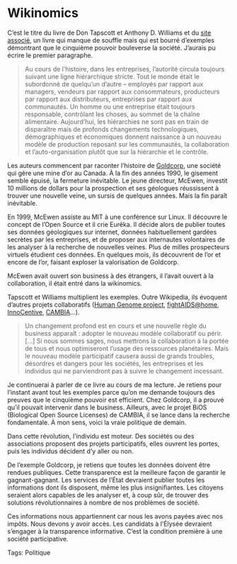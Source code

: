 # Wikinomics

C’est le titre du livre de Don Tapscott et Anthony D. Williams et du [site associé](http://www.wikinomics.com/), un livre qui manque de souffle mais qui est bourré d’exemples démontrant que le cinquième pouvoir bouleverse la société. J’aurais pu écrire le premier paragraphe.

> Au cours de l’histoire, dans les entreprises, l’autorité circula toujours suivant une ligne hiérarchique stricte. Tout le monde était le subordonné de quelqu’un d’autre – employés par rapport aux managers, vendeurs par rapport aux consommateurs, producteurs par rapport aux distributeurs, entreprises par rapport aux communautés. Un homme ou une entreprise était toujours responsable, contrôlant les choses, au sommet de la chaîne alimentaire. Aujourd’hui, les hiérarchies ne sont pas en train de disparaître mais de profonds changements technologiques, démographiques et économiques donnent naissance à un nouveau modèle de production reposant sur les communautés, la collaboration et l’auto-organisation plutôt que sur la hiérarchie et le contrôle.

Les auteurs commencent par raconter l’histoire de [Goldcorp](http://www.goldcorp.com), une société qui gère une mine d’or au Canada. À la fin des années 1990, le gisement semble épuisé, la fermeture inévitable. Le jeune directeur, McEwen, investit 10 millions de dollars pour la prospection et ses géologues réussissent à trouver une nouvelle veine, un sursis de quelques années. Mais la fin paraît inévitable.

En 1999, McEwen assiste au MIT à une conférence sur Linux. Il découvre le concept de l’Open Source et il crie Eurêka. Il décide alors de publier toutes ses données géologiques sur internet, données habituellement gardées secrètes par les entreprises, et de proposer aux internautes volontaires de les analyser à la recherche de nouvelles veines. Plus de milles prospecteurs virtuels étudient ces données. En quelques mois, ils découvrent de l’or et encore de l’or, faisant exploser la valorisation de Goldcorp.

McEwen avait ouvert son business à des étrangers, il l’avait ouvert à la collaboration, il était entré dans la wikinomics.

Tapscott et Williams multiplient les exemples. Outre Wikipedia, ils évoquent d’autres projets collaboratifs ([Human Genome project](http://www.genome.gov), [fightAIDS@home](http://fightaidsathome.scripps.edu), [InnoCentive](http://www.innocentive.com), [CAMBIA](http://www.cambia.org)…).

> Un changement profond est en cours et une nouvelle règle du business apparaît : adopter le nouveau modèle collaboratif ou périr. \[…\] Si nous sommes sages, nous mettrons la collaboration à la portée de tous et nous optimiseront l’usage des ressources planétaires. Mais le nouveau modèle participatif causera aussi de grands troubles, désordres et dangers pour les sociétés, les entreprises et les individus qui ne parviendront pas à suivre le changement incessant.

Je continuerai à parler de ce livre au cours de ma lecture. Je retiens pour l’instant avant tout les exemples parce qu’on me demande toujours des preuves que le cinquième pouvoir est efficient. Chez Goldcorp, il a prouvé qu’il pouvait intervenir dans le business. Ailleurs, avec le projet BiOS (Biological Open Source Licenses) de CAMBIA, il se lance dans la recherche fondamentale. À mon sens, voici la vraie politique de demain.

Dans cette révolution, l’individu est moteur. Des sociétés ou des associations proposent des projets participatifs, elles ouvrent les portes, puis les individus décident d’y aller ou non.

De l’exemple Goldcorp, je retiens que toutes les données doivent être rendues publiques. Cette transparence est la meilleure façon de garantir le gagnant-gagnant. Les services de l’État devraient publier toutes les informations dont ils disposent, même les plus insignifiantes. Les citoyens seraient alors capables de les analyser et, à coup sûr, de trouver des solutions révolutionnaires à nombre de nos problèmes de société.

Ces informations nous appartiennent car nous les avons payées avec nos impôts. Nous devons y avoir accès. Les candidats à l’Élysée devraient s’engager à la transparence informative. C’est la condition première à une société participative.

Tags: Politique